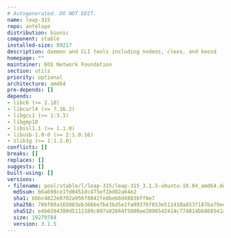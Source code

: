 ```yaml
---
# Autogenerated. DO NOT EDIT.
name: leap-315
repo: antelope
distribution: bionic
component: stable
installed-size: 89217
description: daemon and CLI tools including nodeos, cleos, and keosd
homepage: ""
maintainer: EOS Network Foundation
section: utils
priority: optional
architecture: amd64
pre-depends: []
depends:
- libc6 (>= 2.18)
- libcurl4 (>= 7.16.2)
- libgcc1 (>= 1:3.3)
- libgmp10
- libssl1.1 (>= 1.1.0)
- libusb-1.0-0 (>= 2:1.0.16)
- zlib1g (>= 1:1.2.0)
conflicts: []
breaks: []
replaces: []
suggests: []
built-using: []
versions:
- filename: pool/stable/l/leap-315/leap-315_3.1.5-ubuntu-18.04_amd64.deb
  md5sum: b6a698ce1fd0451dc475ef1bd82a64e2
  sha1: bbbc4822e0702a956f8842fedbeb8d4883bff6e7
  sha256: 78bf08a165083eb3666e7b43bd5e1fa09376f853e511410a853f187ba79ed50a
  sha512: e4b8394309d5112109c097a82664f5800ae2896542414c774814b6860541af8a40dee993762a1c21dec0185fc00ddd35e78ff0b7031370fda94a1289d069aaf5
  size: 19279784
  version: 3.1.5
---
```

